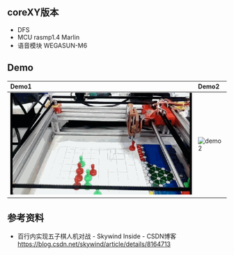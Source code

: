 
## coreXY版本  
* DFS
* MCU rasmp1.4 Marlin
* 语音模块 WEGASUN-M6


## Demo

| Demo1 | Demo2 |
|:---------|:--------------------|
| ![demo1](/v1.0/etcs/demo1.gif)     | ![demo2](/etcs/demo2.gif) |


## 参考资料
* 百行内实现五子棋人机对战 - Skywind Inside - CSDN博客 </br>https://blog.csdn.net/skywind/article/details/8164713